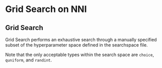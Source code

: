Grid Search on NNI
===

## Grid Search

Grid Search performs an exhaustive search through a manually specified subset of the hyperparameter space defined in the searchspace file. 

Note that the only acceptable types within the search space are `choice`, `quniform`, and `randint`.
